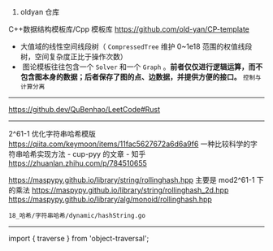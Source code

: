 1. oldyan 仓库

C++数据结构模板库/Cpp 模板库
https://github.com/old-yan/CP-template

- 大值域的线性空间线段树（ `CompressedTree` 维护 0~1e18 范围的权值线段树，空间复杂度正比于操作次数）
- ​ 图论模板往往包含一个 `Solver` 和一个 `Graph` 。**前者仅仅进行逻辑运算，而不包含图本身的数据；后者保存了图的点、边数据，并提供方便的接口。**
  `控制与计算分离`

---

https://github.dev/QuBenhao/LeetCode#Rust

---

2^61-1 优化字符串哈希模版
https://qiita.com/keymoon/items/11fac5627672a6d6a9f6
一种比较科学的字符串哈希实现方法 - cup-pyy 的文章 - 知乎
https://zhuanlan.zhihu.com/p/784510655

https://maspypy.github.io/library/string/rollinghash.hpp 主要是 mod2^61-1 下的乘法
https://maspypy.github.io/library/string/rollinghash_2d.hpp
https://maspypy.github.io/library/alg/monoid/rollinghash.hpp

`18_哈希/字符串哈希/dynamic/hashString.go`

---

import { traverse } from 'object-traversal';
